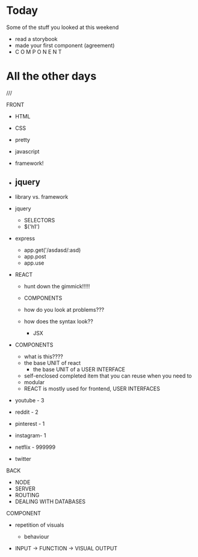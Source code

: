 # Today

Some of the stuff you looked at this weekend

- read a storybook
- made your first component (agreement)
- C O M P O N E N T

# All the other days

///





FRONT
- HTML
- CSS
- pretty
- javascript
- framework!

- jquery
    - 

- library vs. framework

- jquery

    - SELECTORS
    - $('h1')

- express
    - app.get('/asdasd/:asd)
    - app.post
    - app.use


- REACT
    - hunt down the gimmick!!!!!
    - COMPONENTS

    - how do you look at problems???
    - how does the syntax look??
        - JSX

- COMPONENTS
    - what is this????
    - the base UNIT of react
        - the base UNIT of a USER INTERFACE
    - self-enclosed completed item that you can reuse when you need to
    - modular
    - REACT is mostly used for frontend, USER INTERFACES


- youtube - 3
- reddit - 2
- pinterest - 1
- instagram- 1
- netflix - 999999
- twitter



BACK
- NODE
- SERVER
- ROUTING
- DEALING WITH DATABASES



COMPONENT
- repetition of visuals
    - behaviour

- INPUT -> FUNCTION -> VISUAL OUTPUT

```
```